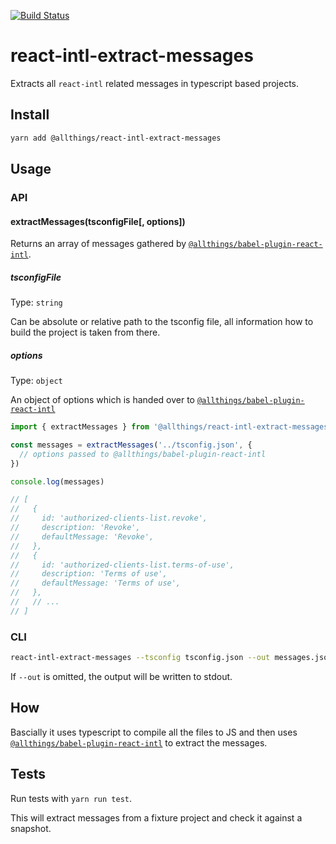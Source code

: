[![Build Status](https://travis-ci.org/allthings/react-intl-extract-messages.svg?branch=master)](https://travis-ci.org/allthings/react-intl-extract-messages)

# react-intl-extract-messages

Extracts all `react-intl` related messages in typescript based projects.

## Install

```bash
yarn add @allthings/react-intl-extract-messages
```

## Usage

### API

#### extractMessages(tsconfigFile[, options])

Returns an array of messages gathered by [`@allthings/babel-plugin-react-intl`](https://github.com/allthings/babel-plugin-react-intl).

##### tsconfigFile

Type: `string`

Can be absolute or relative path to the tsconfig file, all information how to build the project is taken from there.

##### options

Type: `object`

An object of options which is handed over to [`@allthings/babel-plugin-react-intl`](https://github.com/allthings/babel-plugin-react-intl#options)

```js
import { extractMessages } from '@allthings/react-intl-extract-messages'

const messages = extractMessages('../tsconfig.json', {
  // options passed to @allthings/babel-plugin-react-intl
})

console.log(messages)

// [
//   {
//     id: 'authorized-clients-list.revoke',
//     description: 'Revoke',
//     defaultMessage: 'Revoke',
//   },
//   {
//     id: 'authorized-clients-list.terms-of-use',
//     description: 'Terms of use',
//     defaultMessage: 'Terms of use',
//   },
//   // ...
// ]
```

### CLI

```bash
react-intl-extract-messages --tsconfig tsconfig.json --out messages.json --options-file opts.json
```

If `--out` is omitted, the output will be written to stdout.

## How

Bascially it uses typescript to compile all the files to JS and then uses [`@allthings/babel-plugin-react-intl`](https://github.com/allthings/babel-plugin-react-intl) to extract the messages.

## Tests

Run tests with `yarn run test`.

This will extract messages from a fixture project and check it against a snapshot.
